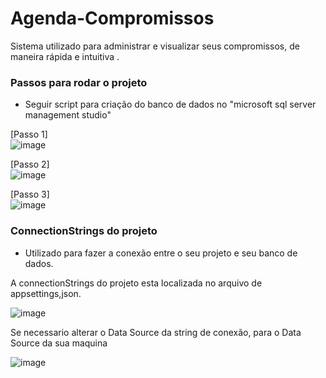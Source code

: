 # Agenda-Compromissos
Sistema utilizado para administrar e visualizar seus compromissos, de maneira rápida e intuitiva .

### Passos para rodar o projeto

- Seguir script para criação do banco de dados no "microsoft sql server management studio"
   
[Passo 1]          
![image](https://github.com/Matheus-Vital1998/Agenda-Compromissos/assets/105608840/09245cb4-55bf-491f-9863-b1c15d833068)

[Passo 2]  
![image](https://github.com/Matheus-Vital1998/Agenda-Compromissos/assets/105608840/411c9cf9-749e-412a-b7a1-8cd831cf3368)

[Passo 3]  
![image](https://github.com/Matheus-Vital1998/Agenda-Compromissos/assets/105608840/ddbd0ed8-e067-4912-a54d-3781a417d718)


### ConnectionStrings do projeto

- Utilizado para fazer a conexão entre o seu projeto e seu banco de dados.

A connectionStrings do projeto esta localizada no arquivo de appsettings,json.

![image](https://github.com/Matheus-Vital1998/Agenda-Compromissos/assets/105608840/68dc4594-26d1-4b88-b9e0-222f348012df)

Se necessario alterar o Data Source da string de conexão, para o Data Source da sua maquina

![image](https://github.com/Matheus-Vital1998/Agenda-Compromissos/assets/105608840/e6d87858-5261-4e7d-abec-b66e741ea779)


